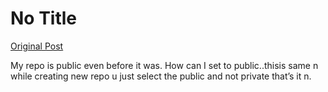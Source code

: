 # No Title

[Original Post](https://discourse.onlinedegree.iitm.ac.in/t/171141/322)

<p>My repo is public even before it was. How can I set to public..thisis same n while creating new repo u just select the public and not private that’s it n.</p>